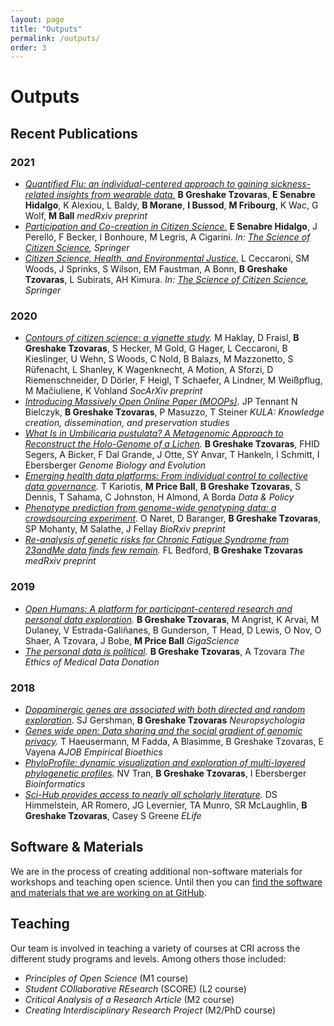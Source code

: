 ```yaml
---
layout: page
title: "Outputs"
permalink: /outputs/
order: 3
---
```


# Outputs

## Recent Publications

### 2021
- *[Quantified Flu: an individual-centered approach to gaining sickness-related insights from wearable data.](https://medrxiv.org/cgi/content/short/2021.03.10.21252242v1)* **B Greshake Tzovaras**, **E Senabre Hidalgo**, K Alexiou, L Baldy, **B Morane**, **I Bussod**, **M Fribourg**, K Wac, G Wolf, **M Ball** *medRxiv preprint*
- *[Participation and Co-creation in Citizen Science.](https://link.springer.com/chapter/10.1007/978-3-030-58278-4_11)* **E Senabre Hidalgo**, J Perelló, F Becker, I Bonhoure, M Legris, A Cigarini. *In: [The Science of Citizen Science](https://link.springer.com/book/10.1007/978-3-030-58278-4), Springer*
- *[Citizen Science, Health, and Environmental Justice.](https://link.springer.com/chapter/10.1007/978-3-030-58278-4_12)* L Ceccaroni, SM Woods, J Sprinks, S Wilson, EM Faustman, A Bonn, **B Greshake Tzovaras**, L Subirats, AH Kimura. *In: [The Science of Citizen Science](https://link.springer.com/book/10.1007/978-3-030-58278-4), Springer*

### 2020
- *[Contours of citizen science: a vignette study](https://osf.io/preprints/socarxiv/6u2ky/).* M Haklay, D Fraisl, **B Greshake Tzovaras**, S Hecker, M Gold, G Hager, L Ceccaroni, B Kieslinger, U Wehn, S Woods, C Nold, B Balazs, M Mazzonetto, S Rüfenacht, L Shanley, K Wagenknecht, A Motion, A Sforzi, D Riemenschneider, D Dörler, F Heigl, T Schaefer, A Lindner, M Weißpflug, M Mačiuliene, K Vohland *SocArXiv preprint*
- *[Introducing Massively Open Online Paper (MOOPs)](https://kula.uvic.ca/articles/10.5334/kula.63/).* JP Tennant N Bielczyk, **B Greshake Tzovaras**, P Masuzzo, T Steiner *KULA: Knowledge creation, dissemination, and preservation studies*
- *[What Is in Umbilicaria pustulata? A Metagenomic Approach to Reconstruct the Holo-Genome of a Lichen](https://academic.oup.com/gbe/article/12/4/309/5803651).* **B Greshake Tzovaras**, FHID Segers, A Bicker, F Dal Grande, J Otte, SY Anvar, T Hankeln, I Schmitt, I Ebersberger *Genome Biology and Evolution*
- *[Emerging health data platforms: From individual control to collective data governance](https://www.cambridge.org/core/journals/data-and-policy/article/emerging-health-data-platforms-from-individual-control-to-collective-data-governance/C2FABA49744B674D157DC5E09E15DDCD).* T Kariotis, **M Price Ball**, **B Greshake Tzovaras**, S Dennis, T Sahama, C Johnston, H Almond, A Borda *Data & Policy*
- *[Phenotype prediction from genome-wide genotyping data: a crowdsourcing experiment](https://www.biorxiv.org/content/10.1101/2020.08.25.265900v1.abstract).* O Naret, D Baranger, **B Greshake Tzovaras**, SP Mohanty, M Salathe, J Fellay *BioRxiv preprint*
- *[Re-analysis of genetic risks for Chronic Fatigue Syndrome from 23andMe data finds few remain](https://www.medrxiv.org/content/10.1101/2020.10.27.20220939v2).* FL Bedford, **B Greshake Tzovaras** *medRxiv preprint*

### 2019
- *[Open Humans: A platform for participant-centered research and personal data exploration](https://academic.oup.com/gigascience/article/8/6/giz076/5523201).* **B Greshake Tzovaras**, M Angrist, K Arvai, M Dulaney, V Estrada-Galiñanes, B Gunderson, T Head, D Lewis, O Nov, O Shaer, A Tzovara, J Bobe, **M Price Ball** *GigaScience*
- *[The personal data is political](https://library.oapen.org/bitstream/handle/20.500.12657/23112/1007044.pdf?sequence=1#page=138).* **B Greshake Tzovaras**, A Tzovara *The Ethics of Medical Data Donation*

### 2018
- *[Dopaminergic genes are associated with both directed and random exploration](https://www.sciencedirect.com/science/article/abs/pii/S0028393218304202).* SJ Gershman, **B Greshake Tzovaras** *Neuropsychologia*
- *[Genes wide open: Data sharing and the social gradient of genomic privacy](https://www.tandfonline.com/doi/full/10.1080/23294515.2018.1550123).* T Haeusermann, M Fadda, A Blasimme, B Greshake Tzovaras, E Vayena *AJOB Empirical Bioethics*
- *[PhyloProfile: dynamic visualization and exploration of multi-layered phylogenetic profiles](https://academic.oup.com/bioinformatics/article-abstract/34/17/3041/4962496).* NV Tran, **B Greshake Tzovaras**, I Ebersberger *Bioinformatics*
- *[Sci-Hub provides access to nearly all scholarly literature](https://elifesciences.org/articles/32822).* DS Himmelstein, AR Romero, JG Levernier, TA Munro, SR McLaughlin, **B Greshake Tzovaras**, Casey S Greene *ELife*

## Software & Materials
We are in the process of creating additional non-software materials for workshops and teaching open science. Until then you can [find the software and materials that we are working on at GitHub](https://github.com/PeerProducedResearch/).

## Teaching
Our team is involved in teaching a variety of courses at CRI across the different study programs and levels. Among others those included:

- _Principles of Open Science_  (M1 course)
- _Student COllaborative REsearch_ (SCORE) (L2 course)
- _Critical Analysis of a Research Article_ (M2 course)
- _Creating Interdisciplinary Research Project_ (M2/PhD course)
